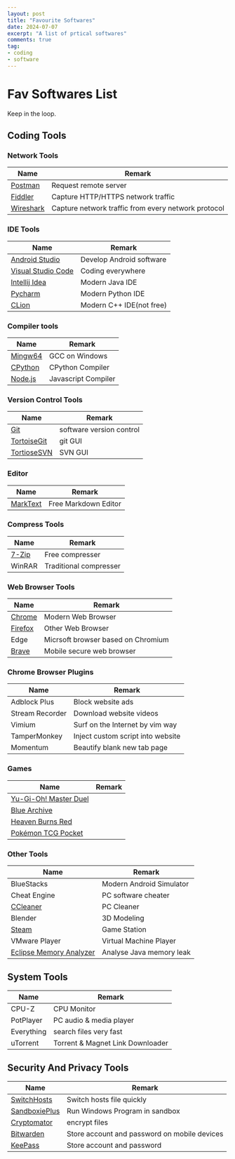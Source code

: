 ```yaml
---
layout: post
title: "Favourite Softwares"
date: 2024-07-07
excerpt: "A list of prtical softwares"
comments: true
tag:
- coding
- software
---
```


# Fav Softwares List

Keep in the loop.

## Coding Tools

### Network Tools

| Name | Remark |
| --- | --- |
| [Postman](https://www.postman.com/) | Request remote server |
| [Fiddler](https://www.telerik.com/fiddler)  | Capture HTTP/HTTPS network traffic |
| [Wireshark](https://www.wireshark.org/) | Capture network traffic from every network protocol |

### IDE Tools

| Name | Remark |
| --- | --- |
| [Android Studio](https://developer.android.com/studio?hl=zh-cn) | Develop Android software |
| [Visual Studio Code](https://code.visualstudio.com/) | Coding everywhere |
| [Intellij Idea](https://www.jetbrains.com/zh-cn/idea/) | Modern Java IDE |
| [Pycharm](https://www.jetbrains.com/pycharm/) | Modern Python IDE |
| [CLion](https://www.jetbrains.com/clion/) | Modern C++ IDE(not free) |

### Compiler tools

| Name | Remark |
| --- | --- |
| [Mingw64](https://www.mingw-w64.org/) | GCC on Windows |
| [CPython](https://www.python.org/) | CPython Compiler |
| [Node.js](https://nodejs.org/zh-cn) | Javascript Compiler |

### Version Control Tools

| Name | Remark |
| --- | --- |
| [Git](https://gitforwindows.org/) | software version control |
| [TortoiseGit](https://tortoisegit.org/) | git GUI |
| [TortioseSVN](https://tortoisesvn.net/downloads.zh.html) | SVN GUI |

### Editor

| Name | Remark |
| --- | --- |
| [MarkText](https://www.marktext.cc/) | Free Markdown Editor |

### Compress Tools

| Name | Remark |
| --- | --- |
| [7-Zip](https://www.7-zip.org/) | Free compresser |
| WinRAR | Traditional compresser |

### Web Browser Tools

| Name | Remark |
| --- | --- |
| [Chrome](https://www.google.com/intl/en_hk/chrome/) | Modern Web Browser |
| [Firefox](https://www.mozilla.org/en-US/firefox/new/) | Other Web Browser |
| Edge | Micrsoft browser based on Chromium |
| [Brave](https://brave.com/) | Mobile secure web browser |

### Chrome Browser Plugins

| Name | Remark |
| --- | --- |
| Adblock Plus | Block website ads |
| Stream Recorder | Download website videos |
| Vimium | Surf on the Internet by vim way |
| TamperMonkey | Inject custom script into website |
| Momentum | Beautify blank new tab page |

### Games

| Name | Remark |
| --- | --- |
| [Yu-Gi-Oh! Master Duel](https://www.konami.com/yugioh/masterduel/asia/en/) | |
| [Blue Archive](https://bluearchive.nexon.com/home) | |
| [Heaven Burns Red](https://tw.heaven-burns-red.com/) | |
| [Pokémon TCG Pocket](https://www.pokemontcgpocket.com/tc/) | |

### Other Tools

| Name | Remark |
| --- | --- |
| BlueStacks | Modern Android Simulator |
| Cheat Engine | PC software cheater |
| [CCleaner](https://www.ccleaner.com/) | PC Cleaner |
| Blender | 3D Modeling |
| [Steam](https://store.steampowered.com/) | Game Station |
| VMware Player | Virtual Machine Player |
| [Eclipse Memory Analyzer](https://projects.eclipse.org/projects/tools.mat) | Analyse Java memory leak |

## System Tools

| Name | Remark |
| --- | --- |
| CPU-Z | CPU Monitor |
| PotPlayer | PC audio & media player |
| Everything | search files very fast |
| uTorrent | Torrent & Magnet Link Downloader |

## Security And Privacy Tools

| Name | Remark |
| --- | --- |
| [SwitchHosts](https://github.com/oldj/SwitchHosts) | Switch hosts file quickly |
| [SandboxiePlus](https://github.com/sandboxie-plus/Sandboxie) | Run Windows Program in sandbox |
| [Cryptomator](https://cryptomator.org/) | encrypt files |
| [Bitwarden](https://bitwarden.com/) | Store account and password on mobile devices |
| [KeePass](https://keepass.info/) | Store account and password |
